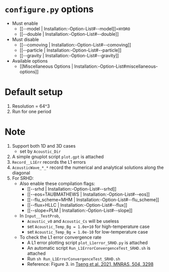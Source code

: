 # `configure.py` options
- Must enable
   - [[--model | Installation:-Option-List#--model]]=`HYDRO`
   - [[--double | Installation:-Option-List#--double]]
- Must disable
   - [[--comoving | Installation:-Option-List#--comoving]]
   - [[--particle | Installation:-Option-List#--particle]]
   - [[--gravity | Installation:-Option-List#--gravity]]
- Available options
   - [[Miscellaneous Options | Installation:-Option-List#miscellaneous-options]]


# Default setup
1. Resolution = 64^3
2. Run for one period


# Note
1. Support both 1D and 3D cases
   - set by `Acoustic_Dir`
2. A simple gnuplot script `plot.gpt` is attached
3. `Record__L1Err` records the L1 errors
4. `AcousticWave_*_*` record the numerical and analytical solutions along the diagonal
5. For SRHD:
   - Also enable these compilation flags:
      - [[--srhd | Installation:-Option-List#--srhd]]
      - [[--eos=TAUBMATHEWS | Installation:-Option-List#--eos]]
      - [[--flu_scheme=MHM | Installation:-Option-List#--flu_scheme]]
      - [[--flux=HLLC | Installation:-Option-List#--flux]]
      - [[--slope=PLM | Installation:-Option-List#--slope]]
   - In `Input__TestProb`,
      - `Acoustic_v0` and `Acoustic_Cs` will be useless
      - set `Acoustic_Temp_Bg = 1.0e+10` for high-temperature case
      - set `Acoustic_Temp_Bg = 1.0e-10` for low-temperature case
   - To check the L1 error convergence rate
      - A L1 error plotting script `plot_L1error_SRHD.py` is attached
      - An automatic script `Run_L1ErrorConvergenceTest_SRHD.sh` is attached
      - Run `sh Run_L1ErrorConvergenceTest_SRHD.sh`
      - Reference: Figure 3. in [Tseng et al. 2021, MNRAS, 504, 3298](https://doi.org/10.1093/mnras/stab1006)
